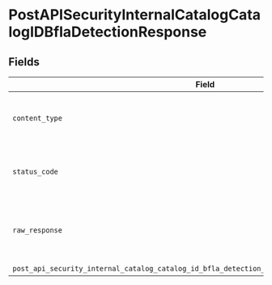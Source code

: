 # PostAPISecurityInternalCatalogCatalogIDBflaDetectionResponse


## Fields

| Field                                                                                           | Type                                                                                            | Required                                                                                        | Description                                                                                     |
| ----------------------------------------------------------------------------------------------- | ----------------------------------------------------------------------------------------------- | ----------------------------------------------------------------------------------------------- | ----------------------------------------------------------------------------------------------- |
| `content_type`                                                                                  | *Optional[str]*                                                                                 | :heavy_check_mark:                                                                              | HTTP response content type for this operation                                                   |
| `status_code`                                                                                   | *Optional[int]*                                                                                 | :heavy_check_mark:                                                                              | HTTP response status code for this operation                                                    |
| `raw_response`                                                                                  | [requests.Response](https://requests.readthedocs.io/en/latest/api/#requests.Response)           | :heavy_minus_sign:                                                                              | Raw HTTP response; suitable for custom response parsing                                         |
| `post_api_security_internal_catalog_catalog_id_bfla_detection_201_application_json_uuid_string` | *Optional[str]*                                                                                 | :heavy_minus_sign:                                                                              | Created                                                                                         |